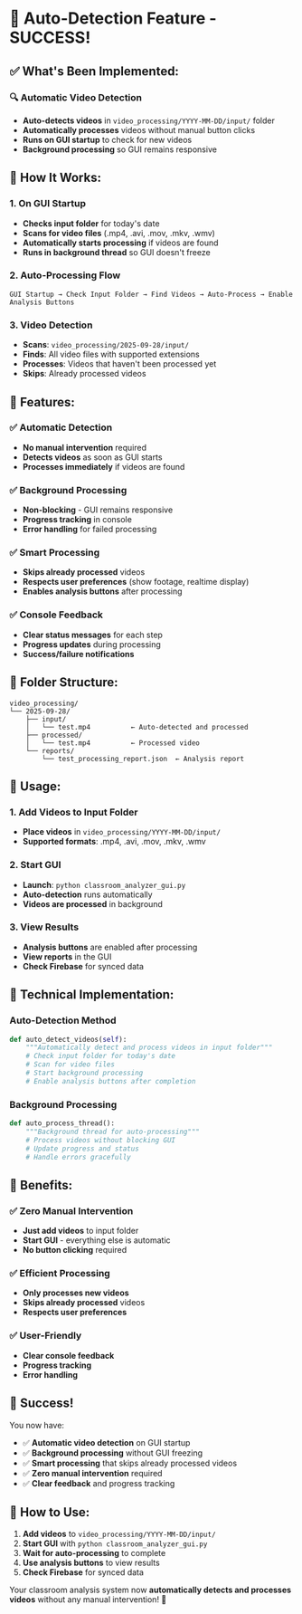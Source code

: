 # 🚀 Auto-Detection Feature - SUCCESS!

## ✅ **What's Been Implemented:**

### **🔍 Automatic Video Detection**
- **Auto-detects videos** in `video_processing/YYYY-MM-DD/input/` folder
- **Automatically processes** videos without manual button clicks
- **Runs on GUI startup** to check for new videos
- **Background processing** so GUI remains responsive

## 🎯 **How It Works:**

### **1. On GUI Startup**
- **Checks input folder** for today's date
- **Scans for video files** (.mp4, .avi, .mov, .mkv, .wmv)
- **Automatically starts processing** if videos are found
- **Runs in background thread** so GUI doesn't freeze

### **2. Auto-Processing Flow**
```
GUI Startup → Check Input Folder → Find Videos → Auto-Process → Enable Analysis Buttons
```

### **3. Video Detection**
- **Scans**: `video_processing/2025-09-28/input/`
- **Finds**: All video files with supported extensions
- **Processes**: Videos that haven't been processed yet
- **Skips**: Already processed videos

## 🚀 **Features:**

### **✅ Automatic Detection**
- **No manual intervention** required
- **Detects videos** as soon as GUI starts
- **Processes immediately** if videos are found

### **✅ Background Processing**
- **Non-blocking** - GUI remains responsive
- **Progress tracking** in console
- **Error handling** for failed processing

### **✅ Smart Processing**
- **Skips already processed** videos
- **Respects user preferences** (show footage, realtime display)
- **Enables analysis buttons** after processing

### **✅ Console Feedback**
- **Clear status messages** for each step
- **Progress updates** during processing
- **Success/failure notifications**

## 📁 **Folder Structure:**

```
video_processing/
└── 2025-09-28/
    ├── input/
    │   └── test.mp4          ← Auto-detected and processed
    ├── processed/
    │   └── test.mp4          ← Processed video
    └── reports/
        └── test_processing_report.json  ← Analysis report
```

## 🎉 **Usage:**

### **1. Add Videos to Input Folder**
- **Place videos** in `video_processing/YYYY-MM-DD/input/`
- **Supported formats**: .mp4, .avi, .mov, .mkv, .wmv

### **2. Start GUI**
- **Launch**: `python classroom_analyzer_gui.py`
- **Auto-detection** runs automatically
- **Videos are processed** in background

### **3. View Results**
- **Analysis buttons** are enabled after processing
- **View reports** in the GUI
- **Check Firebase** for synced data

## 🔧 **Technical Implementation:**

### **Auto-Detection Method**
```python
def auto_detect_videos(self):
    """Automatically detect and process videos in input folder"""
    # Check input folder for today's date
    # Scan for video files
    # Start background processing
    # Enable analysis buttons after completion
```

### **Background Processing**
```python
def auto_process_thread():
    """Background thread for auto-processing"""
    # Process videos without blocking GUI
    # Update progress and status
    # Handle errors gracefully
```

## 🎯 **Benefits:**

### **✅ Zero Manual Intervention**
- **Just add videos** to input folder
- **Start GUI** - everything else is automatic
- **No button clicking** required

### **✅ Efficient Processing**
- **Only processes new videos**
- **Skips already processed** videos
- **Respects user preferences**

### **✅ User-Friendly**
- **Clear console feedback**
- **Progress tracking**
- **Error handling**

## 🎉 **Success!**

You now have:
- ✅ **Automatic video detection** on GUI startup
- ✅ **Background processing** without GUI freezing
- ✅ **Smart processing** that skips already processed videos
- ✅ **Zero manual intervention** required
- ✅ **Clear feedback** and progress tracking

## 🚀 **How to Use:**

1. **Add videos** to `video_processing/YYYY-MM-DD/input/`
2. **Start GUI** with `python classroom_analyzer_gui.py`
3. **Wait for auto-processing** to complete
4. **Use analysis buttons** to view results
5. **Check Firebase** for synced data

Your classroom analysis system now **automatically detects and processes videos** without any manual intervention! 🎉

